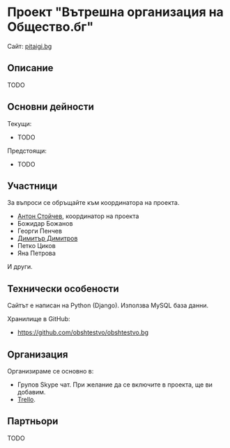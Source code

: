 # Проект "Вътрешна организация на Общество.бг"


Сайт: [pitaigi.bg](https://www.obshtestvo.bg/)

## Описание

TODO

## Основни дейности

Текущи:

- TODO

Предстоящи:

- TODO

## Участници

За въпроси се обръщайте към координатора на проекта.

- [Антон Стойчев](mailto:antitoxic@gmail.com), координатор на проекта
- Божидар Божанов
- Георги Пенчев
- [Димитър Димитров](mailto:me@ddimitrov.name)
- Петко Циков
- Яна Петрова

И други.

## Технически особености

Сайтът е написан на Python (Django). Използва MySQL база данни.

Хранилище в GitHub:

- https://github.com/obshtestvo/obshtestvo.bg

## Организация

Организираме се основно в:

- Групов Skype чат. При желание да се включите в проекта, ще ви добавим.
- [Trello](https://trello.com/b/njd2qXEG/).

## Партньори

TODO
